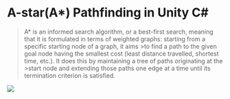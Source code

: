 # A-star(A*) Pathfinding in Unity C#
>A* is an informed search algorithm, or a best-first search, meaning that it is formulated in terms of weighted graphs: starting from a specific starting node of a graph, it aims >to find a path to the given goal node having the smallest cost (least distance travelled, shortest time, etc.). It does this by maintaining a tree of paths originating at the >start node and extending those paths one edge at a time until its termination criterion is satisfied.

![](https://github.com/chetan-code/RigidbodyRaycastBased-CharacterController3D-Unity/blob/master/Assets/GithubGifs/walkingstairs.gif)
